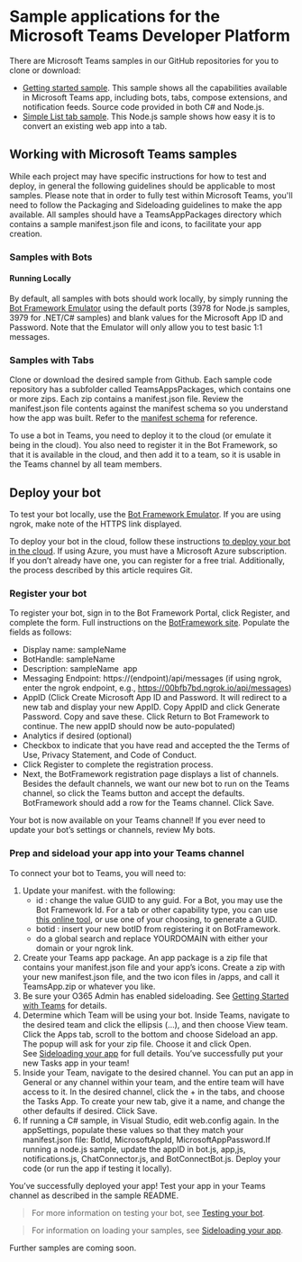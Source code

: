 ﻿# Sample applications for the Microsoft Teams Developer Platform

There are Microsoft Teams samples in our GitHub repositories for you to clone or download:

* [Getting started sample](https://github.com/OfficeDev/microsoft-teams-sample-get-started).  This sample shows all the capabilities available in Microsoft Teams app, including bots, tabs, compose extensions, and notification feeds.  Source code provided in both C# and Node.js.
* [Simple List tab sample](https://github.com/OfficeDev/microsoft-teams-sample-todo).  This Node.js sample shows how easy it is to convert an existing web app into a tab.


## Working with Microsoft Teams samples

While each project may have specific instructions for how to test and deploy, in general the following guidelines should be applicable to most samples.  Please note that in order to fully test within Microsoft Teams, you'll need to follow the Packaging and Sideloading guidelines to make the app available.  All samples should have a TeamsAppPackages directory which contains a sample manifest.json file and icons, to facilitate your app creation.

### Samples with Bots

#### Running Locally

By default, all samples with bots should work locally, by simply running the [Bot Framework Emulator](https://docs.microsoft.com/en-us/bot-framework/debug-bots-emulator) using the default ports (3978 for Node.js samples, 3979 for .NET/C# samples) and blank values for the Microsoft App ID and Password.  Note that the Emulator will only allow you to test basic 1:1 messages.  




### Samples with Tabs

Clone or download the desired sample from Github. Each sample code repository has a subfolder called TeamsAppsPackages, which contains one or more zips. Each zip contains a manifest.json file. Review the manifest.json file contents against the manifest schema so you understand how the app was built. Refer to the [manifest schema](https://msdn.microsoft.com/en-us/microsoft-teams/schema) for reference.

To use a bot in Teams, you need to deploy it to the cloud (or emulate it being in the cloud). You also need to register it in the Bot Framework, so that it is available in the cloud, and then add it to a team, so it is usable in the Teams channel by all team members. 

## Deploy your bot

To test your bot locally, use the [Bot Framework Emulator](https://docs.microsoft.com/en-us/bot-framework/debug-bots-emulator). If you are using ngrok, make note of the HTTPS link displayed. 

To deploy your bot in the cloud, follow these instructions [to deploy your bot in the cloud](https://docs.microsoft.com/en-us/bot-framework/deploy-bot-overview). If using Azure, you must have a Microsoft Azure subscription. If you don’t already have one, you can register for a free trial. Additionally, the process described by this article requires Git. 

### Register your bot
To register your bot, sign in to the Bot Framework Portal, click Register, and complete the form. Full instructions on the [BotFramework site](https://docs.microsoft.com/en-us/bot-framework/portal-register-bot). Populate the fields as follows: 
* Display name: sampleName 
* BotHandle: sampleName 
* Description: sampleName  app 
* Messaging Endpoint: https://(endpoint)/api/messages (if using ngrok, enter the ngrok endpoint, e.g., https://00bfb7bd.ngrok.io/api/messages)
* AppID (Click Create Microsoft App ID and Password. It will redirect to a new tab and display your new AppID. Copy AppID and click Generate Password. Copy and save these. Click Return to Bot Framework to continue. The new appID should now be auto-populated)
* Analytics if desired (optional)
* Checkbox to indicate that you have read and accepted the the Terms of Use, Privacy Statement, and Code of Conduct.
* Click Register to complete the registration process. 
* Next, the BotFramework registration page displays a list of channels. Besides the default channels, we want our new bot to run on the Teams channel, so click the Teams button and accept the defaults. BotFramework should add a row for the Teams channel. Click Save. 

Your bot is now available on your Teams channel! If you ever need to update your bot’s settings or channels, review My bots.

### Prep and sideload your app into your Teams channel
To connect your bot to Teams, you will need to: 
1. Update your manifest.  with the following: 
    * id : change the value GUID to any guid. For a Bot, you may use the Bot Framework Id. For a tab or other capability type, you can use [this online tool](https://guidgenerator.com/), or use one of your choosing, to generate a GUID. 
    * botid : insert your new botID from registering it on BotFramework. 
    * do a global search and replace YOURDOMAIN with either your domain or your ngrok link. 
2. Create your Teams app package. An app package is a zip file that contains your manifest.json file and your app’s icons. Create a zip with your new manifest.json file, and the two icon files in /apps, and call it TeamsApp.zip or whatever you like. 
3. Be sure your O365 Admin has enabled sideloading. See [Getting Started with Teams](setup.md) for details. 
4. Determine which Team will be using your bot. Inside Teams, navigate to the desired team and click the ellipsis (…), and then choose View team. Click the Apps tab, scroll to the bottom and choose Sideload an app. The popup will ask for your zip file. Choose it and click Open. See [Sideloading your app](sideload.md) for full details. You’ve successfully put your new Tasks app in your team! 
5. Inside your Team, navigate to the desired channel. You can put an app in General or any channel within your team, and the entire team will have access to it. In the desired channel, click the + in the tabs, and choose the Tasks App. To create your new tab, give it a name, and change the other defaults if desired. Click Save.  
6. If running a C# sample, in Visual Studio, edit web.config again. In the appSettings, populate these values so that they match your manifest.json file: BotId, MicrosoftAppId, MicrosoftAppPassword.If running a node.js sample, update the appID in bot.js, app,js, notifications.js, ChatConnector.js, and BotConnectBot.js. Deploy your code (or run the app if testing it locally). 

You’ve successfully deployed your app! Test your app in your Teams channel as described in the sample README.

>For more information on testing your bot, see [Testing your bot](botsadd.md).



>For information on loading your samples, see [Sideloading your app](sideload.md).

Further samples are coming soon.

